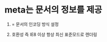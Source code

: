 # meta는 문서의 정보를 제공

1. <meta http-equiv="Content-Type" content="text/html; charset=utf-8" /> = 문서의 인코딩 방식 설정

2. <meta http-equiv="X-UA-Compatible" content="IE=edge"> 호환성 즉 IE8 이상 항상 최신 표준모드로 렌더링

